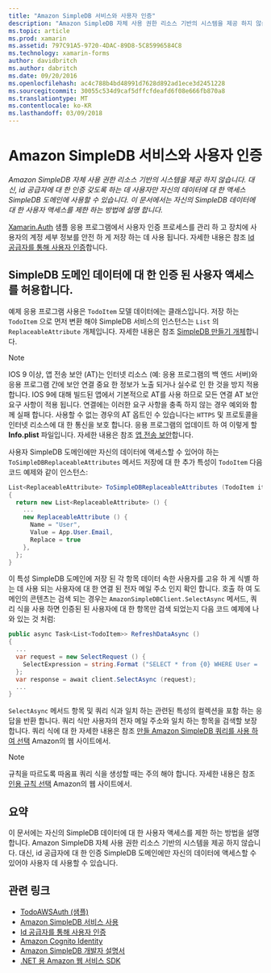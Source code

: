 ```yaml
---
title: "Amazon SimpleDB 서비스와 사용자 인증"
description: "Amazon SimpleDB 자체 사용 권한 리소스 기반의 시스템을 제공 하지 않습니다. 대신, id 공급자에 대 한 인증 갖도록 하는 데 사용자만 자신의 데이터에 대 한 액세스 SimpleDB 도메인에 사용할 수 있습니다. 이 문서에서는 자신의 SimpleDB 데이터에 대 한 사용자 액세스를 제한 하는 방법에 설명 합니다."
ms.topic: article
ms.prod: xamarin
ms.assetid: 797C91A5-9720-4DAC-89D8-5C85996584C8
ms.technology: xamarin-forms
author: davidbritch
ms.author: dabritch
ms.date: 09/20/2016
ms.openlocfilehash: ac4c788b4bd48991d7628d892ad1ece3d2451228
ms.sourcegitcommit: 30055c534d9caf5dffcfdeafd6f08e666fb870a8
ms.translationtype: MT
ms.contentlocale: ko-KR
ms.lasthandoff: 03/09/2018
---
```

# <a name="authenticating-users-with-an-amazon-simpledb-service"></a>Amazon SimpleDB 서비스와 사용자 인증

_Amazon SimpleDB 자체 사용 권한 리소스 기반의 시스템을 제공 하지 않습니다. 대신, id 공급자에 대 한 인증 갖도록 하는 데 사용자만 자신의 데이터에 대 한 액세스 SimpleDB 도메인에 사용할 수 있습니다. 이 문서에서는 자신의 SimpleDB 데이터에 대 한 사용자 액세스를 제한 하는 방법에 설명 합니다._

[Xamarin.Auth](https://github.com/xamarin/Xamarin.Auth) 샘플 응용 프로그램에서 사용자 인증 프로세스를 관리 하 고 장치에 사용자의 계정 세부 정보를 안전 하 게 저장 하는 데 사용 됩니다. 자세한 내용은 참조 [Id 공급자를 통해 사용자 인증](~/xamarin-forms/data-cloud/authentication/oauth.md)합니다.

## <a name="allowing-an-authenticated-user-access-to-simpledb-domain-data"></a>SimpleDB 도메인 데이터에 대 한 인증 된 사용자 액세스를 허용합니다.

예제 응용 프로그램 사용은 `TodoItem` 모델 데이터에는 클래스입니다. 저장 하는 `TodoItem` 으로 먼저 변환 해야 SimpleDB 서비스의 인스턴스는 `List` 의 `ReplaceableAttribute` 개체입니다. 자세한 내용은 참조 [SimpleDB 만들기 개체](~/xamarin-forms/data-cloud/consuming/aws.md)합니다.

> [!NOTE]
> IOS 9 이상, 앱 전송 보안 (AT)는 인터넷 리소스 (예: 응용 프로그램의 백 엔드 서버)와 응용 프로그램 간에 보안 연결 중요 한 정보가 노출 되거나 실수로 인 한 것을 방지 적용 합니다. IOS 9에 대해 빌드된 앱에서 기본적으로 AT를 사용 하므로 모든 연결 AT 보안 요구 사항이 적용 됩니다. 연결에는 이러한 요구 사항을 충족 하지 않는 경우 예외와 함께 실패 합니다.
> 사용할 수 없는 경우의 AT 옵트인 수 있습니다는 `HTTPS` 및 프로토콜을 인터넷 리소스에 대 한 통신을 보호 합니다. 응용 프로그램의 업데이트 하 여 이렇게 할 **Info.plist** 파일입니다. 자세한 내용은 참조 [앱 전송 보안](~/ios/app-fundamentals/ats.md)합니다.

사용자 SimpleDB 도메인에만 자신의 데이터에 액세스할 수 있어야 하는 `ToSimpleDBReplaceableAttributes` 메서드 저장에 대 한 추가 특성이 `TodoItem` 다음 코드 예제와 같이 인스턴스:

```csharp
List<ReplaceableAttribute> ToSimpleDBReplaceableAttributes (TodoItem item)
{
  return new List<ReplaceableAttribute> () {
    ...
    new ReplaceableAttribute () {
      Name = "User",
      Value = App.User.Email,
      Replace = true
    },
  };
}
```

이 특성 SimpleDB 도메인에 저장 된 각 항목 데이터 속한 사용자를 고유 하 게 식별 하는 데 사용 되는 사용자에 대 한 연결 된 전자 메일 주소 인지 확인 합니다. 호출 하 여 도메인의 콘텐츠는 검색 되는 경우는 `AmazonSimpleDBClient.SelectAsync` 메서드, 쿼리 식을 사용 하면 인증된 된 사용자에 대 한 항목만 검색 되었는지 다음 코드 예제에 나와 있는 것 처럼:

```csharp
public async Task<List<TodoItem>> RefreshDataAsync ()
{
  ...
  var request = new SelectRequest () {
    SelectExpression = string.Format ("SELECT * from {0} WHERE User = '{1}'", tableName, App.User.Email)
  };
  var response = await client.SelectAsync (request);
  ...
}
```

`SelectAsync` 메서드 항목 및 쿼리 식과 일치 하는 관련된 특성의 컬렉션을 포함 하는 응답을 반환 합니다. 쿼리 식만 사용자의 전자 메일 주소와 일치 하는 항목을 검색할 보장 합니다. 쿼리 식에 대 한 자세한 내용은 참조 [만들 Amazon SimpleDB 쿼리를 사용 하 여 선택](http://docs.aws.amazon.com/AmazonSimpleDB/latest/DeveloperGuide/UsingSelect.html) Amazon의 웹 사이트에서.

> [!NOTE]
> 규칙을 따르도록 따옴표 쿼리 식을 생성할 때는 주의 해야 합니다. 자세한 내용은 참조 [인용 규칙 선택](http://docs.aws.amazon.com/AmazonSimpleDB/latest/DeveloperGuide/QuotingRulesSelect.html) Amazon의 웹 사이트에서.

## <a name="summary"></a>요약

이 문서에는 자신의 SimpleDB 데이터에 대 한 사용자 액세스를 제한 하는 방법을 설명 합니다. Amazon SimpleDB 자체 사용 권한 리소스 기반의 시스템을 제공 하지 않습니다. 대신, id 공급자에 대 한 인증 SimpleDB 도메인에만 자신의 데이터에 액세스할 수 있어야 사용자 데 사용할 수 있습니다.


## <a name="related-links"></a>관련 링크

- [TodoAWSAuth (샘플)](https://developer.xamarin.com/samples/xamarin-forms/WebServices/TodoAWSAuth/)
- [Amazon SimpleDB 서비스 사용](~/xamarin-forms/data-cloud/consuming/aws.md)
- [Id 공급자를 통해 사용자 인증](~/xamarin-forms/data-cloud/authentication/oauth.md)
- [Amazon Cognito Identity](http://docs.aws.amazon.com/cognito/devguide/identity/)
- [Amazon SimpleDB 개발자 설명서](http://docs.aws.amazon.com/AmazonSimpleDB/latest/DeveloperGuide/Welcome.html)
- [.NET 용 Amazon 웹 서비스 SDK](https://www.nuget.org/packages?q=Tags%3A%22aws-sdk-v3%22)
